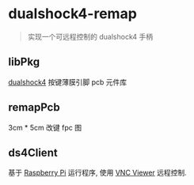# dualshock4-remap

> 实现一个可远程控制的 dualshock4 手柄

## libPkg

[dualshock4](http://www.psdevwiki.com/ps4/DualShock_4) 按键薄膜引脚 pcb 元件库

## remapPcb

3cm * 5cm 改键 fpc 图

## ds4Client

基于 [Raspberry Pi](https://www.raspberrypi.org/) 运行程序, 使用 [VNC Viewer](https://www.realvnc.com/en/) 远程控制.